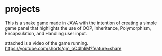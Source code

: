 # projects
This is a snake game made in JAVA with the intention of creating a simple game panel that highlights the use of OOP, Inheritance, Polymorphism,
Encapsulation, and Handling user input.

attached is a video of the game running.
https://youtube.com/shorts/gm_oC4IhIiM?feature=share
